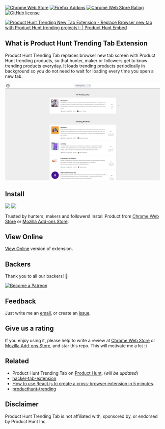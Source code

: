 [![Chrome Web Store](https://img.shields.io/chrome-web-store/v/kfdccmmkggolbggggimdgbfgfgalgkjo.svg?colorB=%234FC828&style=flat)](https://chrome.google.com/webstore/detail/product-hunt-trending-tab/kfdccmmkggolbggggimdgbfgfgalgkjo)
[![Firefox Addons](https://img.shields.io/amo/v/product-hunt-trending-tab.svg?color=234FC828)](https://addons.mozilla.org/firefox/addon/product-hunt-trending-tab/)
[![Chrome Web Store Rating](https://img.shields.io/chrome-web-store/stars/ibomigipadcieapbemkegkmadbbanbgm.svg?colorB=%234FC828&label=rating&style=flat)](https://chrome.google.com/webstore/detail/product-hunt-trending-tab/kfdccmmkggolbggggimdgbfgfgalgkjo/reviews)
[![GitHub license](https://img.shields.io/badge/license-MIT-blue.svg?style=flat)](https://github.com/omergulen/producthunt-trending-extension/LICENSE)

<a href="https://www.producthunt.com/posts/product-hunt-trending-new-tab-extension?utm_source=badge-featured&utm_medium=badge&utm_souce=badge-product-hunt-trending-new-tab-extension" target="_blank"><img src="https://api.producthunt.com/widgets/embed-image/v1/featured.svg?post_id=165248&theme=light" alt="Product Hunt Trending New Tab Extension - Replace Browser new tab with Product Hunt trending projects✨ | Product Hunt Embed" style="width: 250px; height: 54px;" width="250px" height="54px" /></a>

## What is Product Hunt Trending Tab Extension

Product Hunt Trending Tab replaces browser new tab screen with Product Hunt trending products, so that hunter, maker or followers get to know trending products everyday. It loads trending products periodically in background so you do not need to wait for loading every time you open a new tab.

![screenshot](./images/1280x800.jpg)

## Install

<a href="https://chrome.google.com/webstore/detail/product-hunt-trending-tab/kfdccmmkggolbggggimdgbfgfgalgkjo"><img src="https://raw.githubusercontent.com/alrra/browser-logos/master/src/chrome/chrome_128x128.png" width="48" /></a>
<a href="https://addons.mozilla.org/firefox/addon/product-hunt-trending-tab/"><img src="https://raw.githubusercontent.com/alrra/browser-logos/master/src/firefox/firefox_128x128.png" width="48" /></a>

Trusted by hunters, makers and followers! Install Product from [Chrome Web Store](https://chrome.google.com/webstore/detail/product-hunt-trending-tab/kfdccmmkggolbggggimdgbfgfgalgkjo) or [Mozilla Add-ons Store](https://addons.mozilla.org/firefox/addon/product-hunt-trending-tab/).

## View Online

[View Online](https://producthunt-trending-extension.now.sh/) version of extension.

## Backers

Thank you to all our backers! 🙏

<a href="https://www.patreon.com/omergulen" target="_blank"><img src="https://c5.patreon.com/external/logo/become_a_patron_button.png" alt="Become a Patreon" style="height: auto !important;width: auto !important;" ></a>

## Feedback

Just write me an [email](mailto:omrglen@gmail.com), or create an [issue](issues).

## Give us a rating

If you enjoy using it, please help to write a review at [Chrome Web Store](https://chrome.google.com/webstore/detail/product-hunt-trending-tab/kfdccmmkggolbggggimdgbfgfgalgkjo) or [Mozilla Add-ons Store](https://addons.mozilla.org/firefox/addon/product-hunt-trending-tab/), and star this repo. This will motivate me a lot :)

## Related

- Product Hunt Trending Tab on [Product Hunt](https://github.com/omergulen/producthunt-trending-extension). (_will be updated_)
- [hacker-tab-extension](https://github.com/huchenme/hacker-tab-extension)
- [How to use React.js to create a cross-browser extension in 5 minutes](https://levelup.gitconnected.com/how-to-use-react-js-to-create-chrome-extension-in-5-minutes-2ddb11899815?source=friends_link&sk=055e5c73e0dd11fd8cb25130242f388e).
- [producthunt-trending](https://github.com/xiaomingplus/producthunt-trending)

## Disclaimer

Product Hunt Trending Tab is not affiliated with, sponsored by, or endorsed by Product Hunt Inc.
